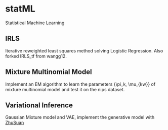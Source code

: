 # statML
Statistical Machine Learning

## IRLS
Iterative reweighted least squares method solving Logistic Regression. Also forked IRLS_tf from wangg12.

## Mixture Multinomial Model
Implement an EM algorithm to learn the parameters {\pi_k, \mu_{kw}} of mixture multinomial model and test it on the nips dataset.

## Variational Inference
Gaussian Mixture model and VAE, implement the generative model with [ZhuSuan](https://github.com/thu-ml/zhusuan)